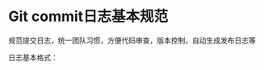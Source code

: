# Git commit日志基本规范

规范提交日志，统一团队习惯，方便代码审查，版本控制，自动生成发布日志等

日志基本格式：


[1]:https://conventionalcommits.org/ "Conventional Commits 1.0.0-beta.1"
[2]:http://www.feflowjs.org/zh-cn/docs/permalinks.html "Git提交规范"